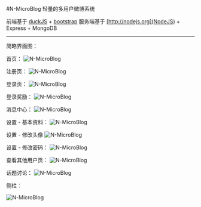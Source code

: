 #N-MicroBlog
轻量的多用户微博系统

前端基于 [duckJS](https://github.com/superRaytin/duckJS) + [bootstrap](http://twitter.github.io/bootstrap/)
服务端基于 [http://nodejs.org](NodeJS) + Express + MongoDB

---

简略界面图：

首页：
![N-MicroBlog](test/z1.png)

注册页：
![N-MicroBlog](test/z2.png)

登录页：
![N-MicroBlog](test/z3.png)

登录奖励：
![N-MicroBlog](test/z4.png)

消息中心：
![N-MicroBlog](test/z5.png)

设置 - 基本资料：
![N-MicroBlog](test/z6.png)

设置 - 修改头像
![N-MicroBlog](test/z7.png)

设置 - 修改密码：
![N-MicroBlog](test/z8.png)

查看其他用户页：
![N-MicroBlog](test/z9.png)

话题讨论：
![N-MicroBlog](test/z10.png)

侧栏：

![N-MicroBlog](test/z11.png)